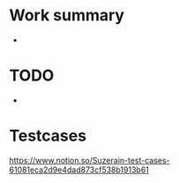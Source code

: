 # Work summary

*


# TODO

*


# Testcases
https://www.notion.so/Suzerain-test-cases-61081eca2d9e4dad873cf538b1913b61
